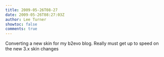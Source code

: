 ```yaml
---
title: 2009-05-26T08-27
date: 2009-05-26T08:27:03Z
author: Lee Turner
showtoc: false
comments: true
---
```


Converting a new skin for my b2evo blog.  Really must get up to speed on the new 3.x skin changes

